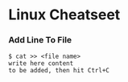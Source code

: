 # Linux Cheatseet

### Add Line To File
```
$ cat >> <file name>
write here content
to be added, then hit Ctrl+C
```
